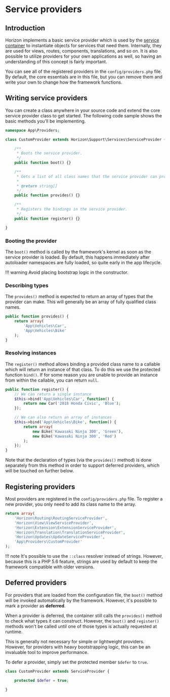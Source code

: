 # Service providers

## Introduction

Horizon implements a basic service provider which is used by the [service container](service-container.md) to instantiate
objects for services that need them. Internally, they are used for views, routes, components, translations, and so on.
It is also possible to utilize providers for your own applications as well, so having an understanding of this concept
is fairly important.

You can see all of the registered providers in the `config/providers.php` file. By default, the core essentials are in
this file, but you can remove them and write your own to change how the framework functions.

## Writing service providers

You can create a class anywhere in your source code and extend the core service provider class to get started. The
following code sample shows the basic methods you'll be implementing.

```php title="src/Providers/CustomProvider.php"
namespace App\Providers;

class CustomProvider extends Horizon\Support\Services\ServiceProvider {

    /**
     * Boots the service provider.
     */
    public function boot() {}

    /**
     * Gets a list of all class names that the service provider can provide.
     *
     * @return string[]
     */
    public function provides() {}

    /**
     * Registers the bindings in the service provider.
     */
    public function register() {}

}
```

### Booting the provider

The `boot()` method is called by the framework's kernel as soon as the service provider is loaded. By default, this
happens immediately after autoloader namespaces are fully loaded, so quite early in the app lifecycle.

!!! warning
	Avoid placing bootstrap logic in the constructor.

### Describing types

The `provides()` method is expected to return an array of types that the provider can make. This will generally be an
array of fully qualified class names.

```php
public function provides() {
    return array(
        'App\Vehicles\Car',
        'App\Vehicles\Bike'
    );
}
```

### Resolving instances

The `register()` method allows binding a provided class name to a callable which will return an instance of that class.
To do this we use the protected function `bind()`. If for some reason you are unable to provide an instance from within
the callable, you can return `null`.

```php
public function register() {
    // We can return a single instance
    $this->bind('App\Vehicles\Car', function() {
        return new Car('2018 Honda Civic', 'Blue');
    });

    // We can also return an array of instances
    $this->bind('App\Vehicles\Bike', function() {
        return array(
            new Bike('Kawasaki Ninja 300', 'Green'),
            new Bike('Kawasaki Ninja 300', 'Red')
        );
    });
}
```

Note that the declaration of types (via the `provides()` method) is done separately from this method in order to support
deferred providers, which will be touched on further below.

## Registering providers

Most providers are registered in the `config/providers.php` file. To register a new provider, you only need to add its
class name to the array.

```php title="config/providers.php"
return array(
    'Horizon\Routing\RoutingServiceProvider',
    'Horizon\View\ViewServiceProvider',
    'Horizon\Extension\ExtensionServiceProvider',
    'Horizon\Translation\TranslationServiceProvider',
    'Horizon\Updates\UpdateServiceProvider',
    'App\Providers\CustomProvider'
);
```

!!! note
	It's possible to use the `::class` resolver instead of strings. However, because this is a PHP 5.6 feature, strings
	are used by default to keep the framework compatible with older versions.

## Deferred providers

For providers that are loaded from the configuration file, the `boot()` method will be invoked automatically by the
framework. However, it's possible to mark a provider as **deferred**.

When a provider is deferred, the container still calls the `provides()` method to check what types it can construct.
However, the `boot()` and `register()` methods won't be called until one of those types is actually requested at
runtime.

This is generally not necessary for simple or lightweight providers. However, for providers with heavy bootstrapping
logic, this can be an invaluable tool to improve performance.

To defer a provider, simply set the protected member `$defer` to `true`.

```php
class CustomProvider extends ServiceProvider {

    protected $defer = true;

}
```
